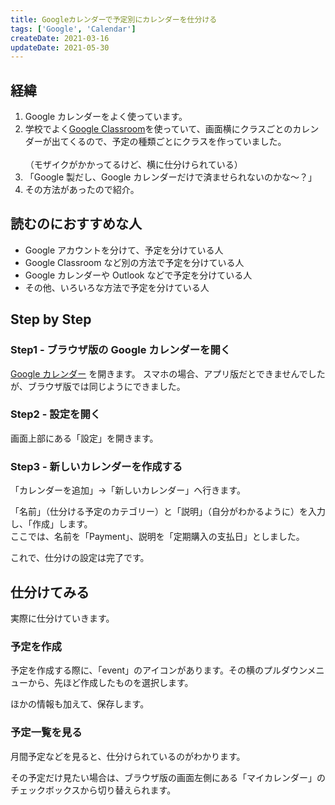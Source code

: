 ```yaml
---
title: Googleカレンダーで予定別にカレンダーを仕分ける
tags: ['Google', 'Calendar']
createDate: 2021-03-16
updateDate: 2021-05-30
---
```


## 経緯

1. Google カレンダーをよく使っています。<br>
2. 学校でよく[Google Classroom](http://classroom.google.com/)を使っていて、画面横にクラスごとのカレンダーが出てくるので、予定の種類ごとにクラスを作っていました。<br><webp-image src="/images/blog/2021/03/separate-gcalendar/01" ext="png" alt="Google Calendarの画面"></webp-image><br>（モザイクがかかってるけど、横に仕分けられている）
3. 「Google 製だし、Google カレンダーだけで済ませられないのかな～？」<br>
4. その方法があったので紹介。

## 読むのにおすすめな人

- Google アカウントを分けて、予定を分けている人
- Google Classroom など別の方法で予定を分けている人
- Google カレンダーや Outlook などで予定を分けている人
- その他、いろいろな方法で予定を分けている人

## Step by Step

### Step1 - ブラウザ版の Google カレンダーを開く

[Google カレンダー](https://calendar.google.com/) を開きます。
スマホの場合、アプリ版だとできませんでしたが、ブラウザ版では同じようにできました。

### Step2 - 設定を開く

画面上部にある「設定」を開きます。
<webp-image src="/images/blog/2021/03/separate-gcalendar/02" ext="png" alt="Google Calendarの設定画面"></webp-image>

### Step3 - 新しいカレンダーを作成する

「カレンダーを追加」→「新しいカレンダー」へ行きます。

「名前」（仕分ける予定のカテゴリー）と「説明」（自分がわかるように）を入力し、「作成」します。<br>
ここでは、名前を「Payment」、説明を「定期購入の支払日」としました。
<webp-image src="/images/blog/2021/03/separate-gcalendar/03" ext="png" alt="入力して作成する"></webp-image>

これで、仕分けの設定は完了です。

## 仕分けてみる

実際に仕分けていきます。

### 予定を作成

予定を作成する際に、「<span class="material-icons">event</span>」のアイコンがあります。その横のプルダウンメニューから、先ほど作成したものを選択します。<br>
<webp-image src="/images/blog/2021/03/separate-gcalendar/04" ext="png" alt="予定を作成する"></webp-image>

ほかの情報も加えて、保存します。

### 予定一覧を見る

月間予定などを見ると、仕分けられているのがわかります。
<webp-image src="/images/blog/2021/03/separate-gcalendar/05" ext="png" alt="予定一覧"></webp-image>

その予定だけ見たい場合は、ブラウザ版の画面左側にある「マイカレンダー」のチェックボックスから切り替えられます。
